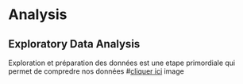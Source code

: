 # Analysis
## Exploratory Data Analysis
Exploration et préparation des données est une etape primordiale qui permet de compredre nos données #[cliquer ici](https://machinelearningmastery.com/develop-evaluate-large-deep-learning-models-keras-amazon-web-services/)
image

